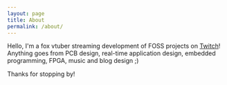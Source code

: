 ```yaml
---
layout: page
title: About
permalink: /about/
---
```


Hello, I'm a fox vtuber streaming development of FOSS projects on [Twitch][twitch-channel]!
Anything goes from PCB design, real-time application design, embedded programming, FPGA, music and blog design ;)

Thanks for stopping by!


[twitch-channel]: https://twitch.tv/gatin00b

